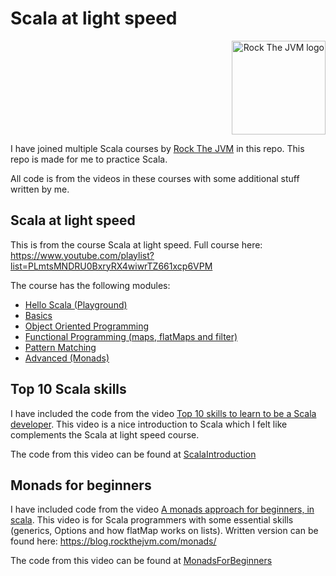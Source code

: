 # Scala at light speed

<p align="right">
    <a href="https://rockthejvm.com/">
        <img src="https://www.filepicker.io/api/file/oZt3ZMwpTRuvR4k04o21" alt="Rock The JVM logo" height="150" width="150"/>
    </a>
</p>

I have joined multiple Scala courses by [Rock The JVM](https://www.youtube.com/@rockthejvm) in this repo. This repo is made for me to practice Scala.

All code is from the videos in these courses with some additional stuff written by me.

## Scala at light speed

This is from the course Scala at light speed. Full course here: https://www.youtube.com/playlist?list=PLmtsMNDRU0BxryRX4wiwrTZ661xcp6VPM

The course has the following modules:
* [Hello Scala (Playground)](src/main/scala/com/rockthejvm/Playground.scala)
* [Basics](src/main/scala/com/rockthejvm/Basics.scala)
* [Object Oriented Programming](src/main/scala/com/rockthejvm/ObjectOrientation.scala)
* [Functional Programming (maps, flatMaps and filter)](src/main/scala/com/rockthejvm/FunctionProgramming.scala)
* [Pattern Matching](src/main/scala/com/rockthejvm/PatternMatching.scala)
* [Advanced (Monads)](src/main/scala/com/rockthejvm/Advanced.scala)

## Top 10 Scala skills

I have included the code from the video 
[Top 10 skills to learn to be a Scala developer](https://www.youtube.com/watch?v=kVDgurLi-CA). 
This video is a nice introduction to Scala which I felt like complements the Scala at light speed course. 

The code from this video can be found at [ScalaIntroduction](src/main/scala/com/rockthejvm/ScalaIntroduction.scala)

## Monads for beginners

I have included code from the video 
[A monads approach for beginners, in scala](https://www.youtube.com/watch?v=d-dy1x33moA).
This video is for Scala programmers with some essential skills (generics, Options and how flatMap works on lists).
Written version can be found here: https://blog.rockthejvm.com/monads/

The code from this video can be found at [MonadsForBeginners](com/rockthejvm/MonadsForBeginners.scala)